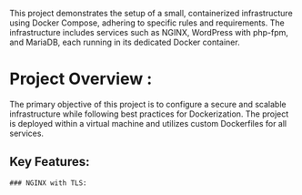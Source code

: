This project demonstrates the setup of a small, containerized infrastructure using Docker Compose, adhering to specific rules and requirements. The infrastructure includes services such as NGINX, WordPress with php-fpm, and MariaDB, each running in its dedicated Docker container.
# Project Overview :
  The primary objective of this project is to configure a secure and scalable infrastructure while following best practices for Dockerization. The project is deployed within a virtual machine and utilizes custom Dockerfiles for all services.
  ## Key Features:
    ### NGINX with TLS: 
